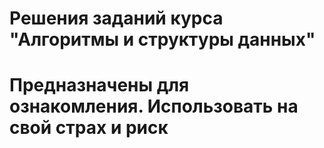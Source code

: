 # Решения заданий курса "Алгоритмы и структуры данных"

# Предназначены для ознакомления. Использовать на свой страх и риск
